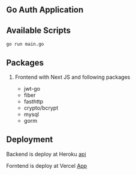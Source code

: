 ## Go Auth Application

## Available Scripts

```
go run main.go
```

## Packages

1. Frontend with Next JS and following packages

   - jwt-go
   - fiber
   - fasthttp
   - crypto/bcrypt
   - mysql
   - gorm

## Deployment

Backend is deploy at Heroku [api](https://concert-creator-backend.herokuapp.com/)

Forntend is deploy at Vercel [App](https://concerts-creator-frontend-nextjs.vercel.app)
